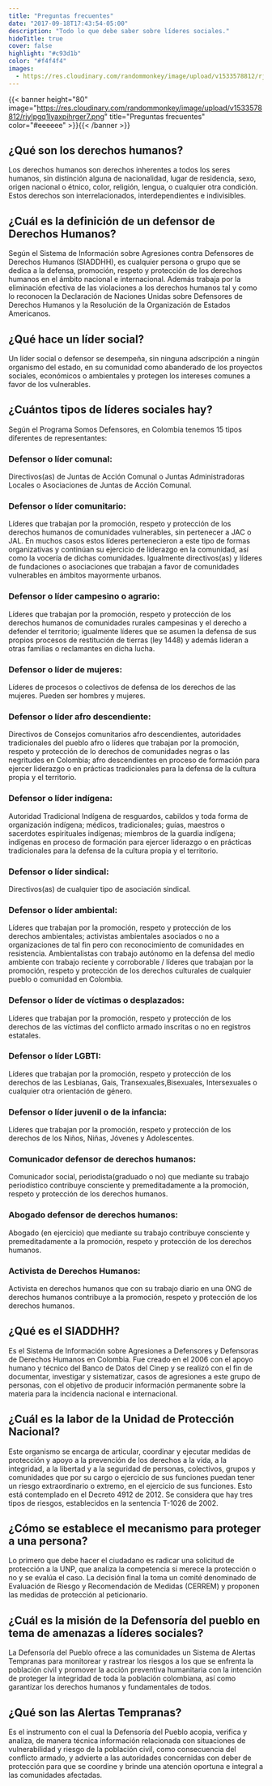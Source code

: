 ```yaml
---
title: "Preguntas frecuentes"
date: "2017-09-18T17:43:54-05:00"
description: "Todo lo que debe saber sobre líderes sociales."
hideTitle: true
cover: false
highlight: "#c93d1b"
color: "#f4f4f4"
images:
  - https://res.cloudinary.com/randommonkey/image/upload/v1533578812/rjylpgq1lyaxpihrger7.png
---
```


{{< banner height="80" image="https://res.cloudinary.com/randommonkey/image/upload/v1533578812/rjylpgq1lyaxpihrger7.png" title="Preguntas frecuentes" color="#eeeeee" >}}{{< /banner >}}

## ¿Qué son los derechos humanos?

Los derechos humanos son derechos inherentes a todos los seres humanos, sin distinción alguna de nacionalidad, lugar de residencia, sexo, origen nacional o étnico, color, religión, lengua, o cualquier otra condición. Estos derechos son interrelacionados, interdependientes e indivisibles.

## ¿Cuál es la definición de un defensor de Derechos Humanos?

Según el Sistema de Información sobre Agresiones contra Defensores de Derechos Humanos (SIADDHH), es cualquier persona o grupo que se dedica a la defensa, promoción, respeto y protección de los derechos humanos en el ámbito nacional e internacional. Además trabaja por la eliminación efectiva de las violaciones a los derechos humanos tal y como lo reconocen la Declaración de Naciones Unidas sobre Defensores de Derechos Humanos y la Resolución de la Organización de Estados Americanos.

## ¿Qué hace un líder social?

Un líder social o defensor se desempeña, sin ninguna adscripción a ningún organismo del estado, en su comunidad como abanderado de los proyectos sociales, económicos o ambientales y protegen los intereses comunes a favor de los vulnerables.

## ¿Cuántos tipos de líderes sociales hay?

Según el Programa Somos Defensores, en Colombia tenemos 15 tipos diferentes de representantes:

### Defensor o líder comunal:

Directivos(as) de Juntas de Acción Comunal o Juntas Administradoras Locales o Asociaciones de Juntas de Acción Comunal.

### Defensor o líder comunitario:

Líderes que trabajan por la promoción, respeto y protección de los derechos humanos de comunidades vulnerables, sin pertenecer a JAC o JAL. En muchos casos estos líderes pertenecieron a este tipo de formas organizativas y continúan su ejercicio de liderazgo en la comunidad, así como la vocería de dichas comunidades. Igualmente directivos(as) y líderes de fundaciones o asociaciones que trabajan a favor de comunidades vulnerables en ámbitos mayormente urbanos.

### Defensor o líder campesino o agrario:

Líderes que trabajan por la promoción, respeto y protección de los derechos humanos de comunidades rurales campesinas y el derecho a defender el territorio; igualmente líderes que se asumen la defensa de sus propios procesos de restitución de tierras (ley 1448) y además lideran a otras familias o reclamantes en dicha lucha.

### Defensor o líder de mujeres:

Líderes de procesos o colectivos de defensa de los derechos de las mujeres. Pueden ser hombres y mujeres.

### Defensor o líder afro descendiente:

Directivos de Consejos comunitarios afro descendientes, autoridades tradicionales del pueblo afro o líderes que trabajan por la promoción, respeto y protección de lo derechos de comunidades negras o las negritudes en Colombia; afro descendientes en proceso de formación para ejercer liderazgo o en prácticas tradicionales para la defensa de la cultura propia y el territorio.

### Defensor o líder indígena:

Autoridad Tradicional Indígena de resguardos, cabildos y toda forma de organización indígena; médicos, tradicionales; guías, maestros o sacerdotes espirituales indígenas; miembros de la guardia indígena; indígenas en proceso de formación para ejercer liderazgo o en prácticas tradicionales para la defensa de la cultura propia y el territorio.

### Defensor o líder sindical:

Directivos(as) de cualquier tipo de asociación sindical.

### Defensor o líder ambiental:

Líderes que trabajan por la promoción, respeto y protección de los derechos ambientales; activistas ambientales asociados o no a organizaciones de tal fin pero con reconocimiento de comunidades en resistencia. Ambientalistas con trabajo autónomo en la defensa del medio ambiente con trabajo reciente y corroborable / líderes que trabajan por la promoción, respeto y protección de los derechos culturales de cualquier pueblo o comunidad en Colombia.

### Defensor o líder de víctimas o desplazados:

Líderes que trabajan por la promoción, respeto y protección de los derechos de las víctimas del conflicto armado inscritas o no en registros estatales.

### Defensor o líder LGBTI:

Líderes que trabajan por la promoción, respeto y protección de los derechos de las Lesbianas, Gais, Transexuales,Bisexuales, Intersexuales o cualquier otra orientación de género.

### Defensor o líder juvenil o de la infancia:

Líderes que trabajan por la promoción, respeto y protección de los derechos de los Niños, Niñas, Jóvenes y Adolescentes.

### Comunicador defensor de derechos humanos:

Comunicador social, periodista(graduado o no) que mediante su trabajo periodístico contribuye consciente y premeditadamente a la promoción, respeto y protección de los derechos humanos.

### Abogado defensor de derechos humanos:

Abogado (en ejercicio) que mediante su trabajo contribuye consciente y premeditadamente a la promoción, respeto y protección de los derechos humanos.

### Activista de Derechos Humanos:

Activista en derechos humanos que con su trabajo diario en una ONG de derechos humanos contribuye a la promoción, respeto y protección de los derechos humanos.

## ¿Qué es el SIADDHH?

Es el Sistema de Información sobre Agresiones a Defensores y Defensoras de Derechos Humanos en Colombia. Fue creado en el 2006 con el apoyo humano y técnico del Banco de Datos del Cinep y se realizó con el fin de documentar, investigar y sistematizar, casos de agresiones a este grupo de personas, con el objetivo de producir información permanente sobre la materia para la incidencia nacional e internacional.

## ¿Cuál es la labor de la Unidad de Protección Nacional?

Este organismo se encarga de articular, coordinar y ejecutar medidas de protección y apoyo a la prevención de los derechos a la vida, a la integridad, a la libertad y a la seguridad de personas, colectivos, grupos y comunidades que por su cargo o ejercicio de sus funciones puedan tener un riesgo extraordinario o extremo, en el ejercicio de sus funciones. Esto está contemplado en el Decreto 4912 de 2012. Se considera que hay tres tipos de riesgos, establecidos en la sentencia T-1026 de 2002.

## ¿Cómo se establece el mecanismo para proteger a una persona?

Lo primero que debe hacer el ciudadano es radicar una solicitud de protección a la UNP, que analiza la competencia si merece la protección o no y se evalúa el caso. La decisión final la toma un comité denominado de Evaluación de Riesgo y Recomendación de Medidas (CERREM) y proponen las medidas de protección al peticionario.

## ¿Cuál es la misión de la Defensoría del pueblo en tema de amenazas a líderes sociales?

La Defensoría del Pueblo ofrece a las comunidades un Sistema de Alertas Tempranas para monitorear y rastrear los riesgos a los que se enfrenta la población civil y promover la acción preventiva humanitaria con la intención de proteger la integridad de toda la población colombiana, así como garantizar los derechos humanos y fundamentales de todos.

## ¿Qué son las Alertas Tempranas?

Es el instrumento con el cual la Defensoría del Pueblo acopia, verifica y analiza, de manera técnica información relacionada con situaciones de vulnerabilidad y riesgo de la población civil, como consecuencia del conflicto armado, y advierte a las autoridades concernidas con deber de protección para que se coordine y brinde una atención oportuna e integral a las comunidades afectadas.
